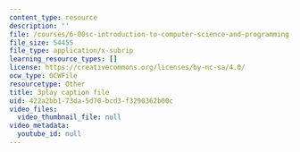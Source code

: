 ```yaml
---
content_type: resource
description: ''
file: /courses/6-00sc-introduction-to-computer-science-and-programming-spring-2011/422a2bb173da5d70bcd3f3290362b00c_UiZlaJX3IRk.vtt
file_size: 54455
file_type: application/x-subrip
learning_resource_types: []
license: https://creativecommons.org/licenses/by-nc-sa/4.0/
ocw_type: OCWFile
resourcetype: Other
title: 3play caption file
uid: 422a2bb1-73da-5d70-bcd3-f3290362b00c
video_files:
  video_thumbnail_file: null
video_metadata:
  youtube_id: null
---
```

